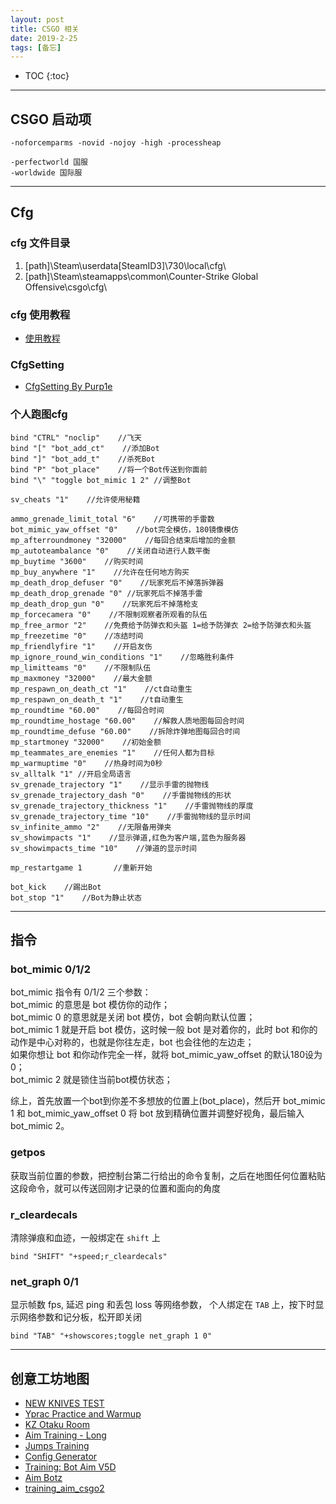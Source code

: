 ```yaml
---
layout: post
title: CSGO 相关
date: 2019-2-25
tags: [备忘]
---
```


* TOC
{:toc}

---

## CSGO 启动项
```
-noforcemparms -novid -nojoy -high -processheap

-perfectworld 国服
-worldwide 国际服
```

---

## Cfg
### cfg 文件目录
1. [path]\Steam\userdata\[SteamID3]\730\local\cfg\
2. [path]\Steam\steamapps\common\Counter-Strike Global Offensive\csgo\cfg\

### cfg 使用教程
+ [使用教程](https://www.bilibili.com/video/av34789804)

### CfgSetting 
+ [CfgSetting By Purp1e](https://www.bilibili.com/read/cv2141122)

### 个人跑图cfg
``` 
bind "CTRL" "noclip"    //飞天
bind "[" "bot_add_ct"    //添加Bot
bind "]" "bot_add_t"    //杀死Bot
bind "P" "bot_place"    //将一个Bot传送到你面前
bind "\" "toggle bot_mimic 1 2"	//调整Bot

sv_cheats "1"    //允许使用秘籍

ammo_grenade_limit_total "6"    //可携带的手雷数
bot_mimic_yaw_offset "0"    //bot完全模仿，180镜像模仿
mp_afterroundmoney "32000"    //每回合结束后增加的金额
mp_autoteambalance "0"    //关闭自动进行人数平衡
mp_buytime "3600"    //购买时间
mp_buy_anywhere "1"    //允许在任何地方购买
mp_death_drop_defuser "0"    //玩家死后不掉落拆弹器
mp_death_drop_grenade "0" //玩家死后不掉落手雷
mp_death_drop_gun "0"    //玩家死后不掉落枪支
mp_forcecamera "0"    //不限制观察者所观看的队伍
mp_free_armor "2"    //免费给予防弹衣和头盔 1=给予防弹衣 2=给予防弹衣和头盔
mp_freezetime "0"    //冻结时间
mp_friendlyfire "1"    //开启友伤
mp_ignore_round_win_conditions "1"    //忽略胜利条件
mp_limitteams "0"    //不限制队伍
mp_maxmoney "32000"    //最大金额
mp_respawn_on_death_ct "1"    //ct自动重生
mp_respawn_on_death_t "1"    //t自动重生
mp_roundtime "60.00"    //每回合时间
mp_roundtime_hostage "60.00"    //解救人质地图每回合时间
mp_roundtime_defuse "60.00"    //拆除炸弹地图每回合时间
mp_startmoney "32000"    //初始金额
mp_teammates_are_enemies "1"    //任何人都为目标
mp_warmuptime "0"    //热身时间为0秒
sv_alltalk "1" //开启全局语言
sv_grenade_trajectory "1"    //显示手雷的抛物线
sv_grenade_trajectory_dash "0"    //手雷抛物线的形状
sv_grenade_trajectory_thickness "1"    //手雷抛物线的厚度
sv_grenade_trajectory_time "10"    //手雷抛物线的显示时间
sv_infinite_ammo "2"    //无限备用弹夹
sv_showimpacts "1"    //显示弹道,红色为客户端,蓝色为服务器
sv_showimpacts_time "10"    //弹道的显示时间

mp_restartgame 1       //重新开始

bot_kick    //踢出Bot
bot_stop "1"    //Bot为静止状态
```

---

## 指令
### bot_mimic 0/1/2
bot_mimic 指令有 0/1/2 三个参数：<br />
bot_mimic 的意思是 bot 模仿你的动作；<br />
bot_mimic 0 的意思就是关闭 bot 模仿，bot 会朝向默认位置；<br />
bot_mimic 1 就是开启 bot 模仿，这时候一般 bot 是对着你的，此时 bot 和你的动作是中心对称的，也就是你往左走，bot 也会往他的左边走；<br />
如果你想让 bot 和你动作完全一样，就将 bot_mimic_yaw_offset 的默认180设为0；<br />
bot_mimic 2 就是锁住当前bot模仿状态；<br />

综上，首先放置一个bot到你差不多想放的位置上(bot_place)，然后开 bot_mimic 1 和 bot_mimic_yaw_offset 0 将 bot 放到精确位置并调整好视角，最后输入 bot_mimic 2。

### getpos 
获取当前位置的参数，把控制台第二行给出的命令复制，之后在地图任何位置粘贴这段命令，就可以传送回刚才记录的位置和面向的角度

### r_cleardecals
清除弹痕和血迹，一般绑定在 `shift` 上  
```
bind "SHIFT" "+speed;r_cleardecals"
```

### net_graph 0/1
显示帧数 fps, 延迟 ping 和丢包 loss 等网络参数， 个人绑定在 `TAB` 上，按下时显示网络参数和记分板，松开即关闭  
```
bind "TAB" "+showscores;toggle net_graph 1 0"
```

---

## 创意工坊地图
+ [NEW KNIVES TEST](https://steamcommunity.com/sharedfiles/filedetails/?id=1465165748)
+ [Yprac Practice and Warmup](https://steamcommunity.com/workshop/filedetails/?id=740795413)
+ [KZ Otaku Room](https://steamcommunity.com/sharedfiles/filedetails/?id=435161646)
+ [Aim Training - Long](https://steamcommunity.com/sharedfiles/filedetails/?id=793178612)
+ [Jumps Training](https://steamcommunity.com/sharedfiles/filedetails/?id=314892291)
+ [Config Generator](https://steamcommunity.com/sharedfiles/filedetails/?id=1325659427)
+ [Training: Bot Aim V5D](https://steamcommunity.com/sharedfiles/filedetails/?id=477648593)
+ [Aim Botz](https://steamcommunity.com/sharedfiles/filedetails/?id=243702660)
+ [training_aim_csgo2](https://steamcommunity.com/sharedfiles/filedetails/?id=213240871)